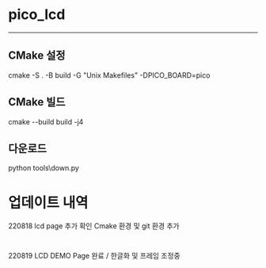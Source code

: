 # pico_lcd
---
## CMake 설정
cmake -S . -B build -G "Unix Makefiles" -DPICO_BOARD=pico

## CMake 빌드
cmake --build build -j4

## 다운로드
python tools\down.py

# 업데이트 내역
220818 lcd page 추가 확인 Cmake 환경 및 git 환경 추가
#
220819 LCD DEMO Page 완료 / 한글화 및 프레임 조정중 

